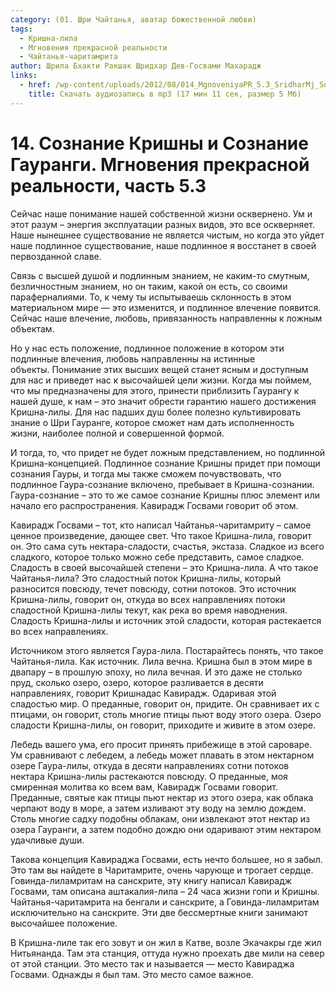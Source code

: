 ```yaml
---
category: (01. Шри Чайтанья, аватар божественной любви)
tags:
  - Кришна-лила
  - Мгновения прекрасной реальности
  - Чайтанья-чаритамрита
author: Шрила Бхакти Ракшак Шридхар Дев-Госвами Махарадж
links:
  - href: /wp-content/uploads/2012/08/014_MgnoveniyaPR_5.3_SridharMj_Soznanie_Krishny_i_Soznanie_Gaurangi.mp3
    title: Скачать аудиозапись в mp3 (17 мин 11 сек, размер 5 Мб)
---
```


# 14. Сознание Кришны и Сознание Гауранги. Мгновения прекрасной реальности, часть 5.3

Сейчас наше понимание нашей собственной жизни осквернено. Ум и этот разум – энергия эксплуатации разных видов, это все оскверняет. Наше нынешнее существование не является чистым, но когда это уйдет наше подлинное существование, наше подлинное я восстанет в своей первозданной славе.

Связь с высшей душой и подлинным знанием, не каким-то смутным, безличностным знанием, но он таким, какой он есть, со своими параферналиями. То, к чему ты испытываешь склонность в этом материальном мире — это изменится, и подлинное влечение появится. Сейчас наше влечение, любовь, привязанность направленны к ложным объектам.

Но у нас есть положение, подлинное положение в котором эти подлинные влечения, любовь направленны на истинные объекты. Понимание этих высших вещей станет ясным и доступным для нас и приведет нас к высочайшей цели жизни. Когда мы поймем, что мы предназначены для этого, принести приблизить Гаурангу к нашей душе, к нам – это значит обрести гарантию нашего достижения Кришна-лилы. Для нас падших душ более полезно культивировать знание о Шри Гауранге, которое сможет нам дать исполненность жизни, наиболее полной и совершенной формой.

И тогда, то, что придет не будет ложным представлением, но подлинной Кришна-концепцией. Подлинное сознание Кришны придет при помощи сознания Гауры, и тогда мы также сможем почувствовать, что подлинное Гаура-сознание включено, пребывает в Кришна-сознании. Гаура-сознание – это то же самое сознание Кришны плюс элемент или начало его распространения. Кавирадж Госвами говорит об этом.

Кавирадж Госвами – тот, кто написал Чайтанья-чаритамриту – самое ценное произведение, дающее свет. Что такое Кришна-лила, говорит он. Это сама суть нектара-сладости, счастья, экстаза. Сладкое из всего сладкого, которое только можно себе представить, самое сладкое. Сладость в своей высочайшей степени – это Кришна-лила. А что такое Чайтанья-лила? Это сладостный поток Кришна-лилы, который разносится повсюду, течет повсюду, сотни потоков. Это источник Кришна-лилы, говорит он, откуда во всех направлениях потоки сладостной Кришна-лилы текут, как река во время наводнения. Сладость Кришна-лилы и источник этой сладости, которая растекается во всех направлениях.

Источником этого является Гаура-лила. Постарайтесь понять, что такое Чайтанья-лила. Как источник. Лила вечна. Кришна был в этом мире в двапару – в прошлую эпоху, но лила вечная. И это даже не столько пруд, сколько озеро, озеро, которое разливается в десяти направлениях, говорит Кришнадас Кавирадж. Одаривая этой сладостью мир. О преданные, говорит он, придите. Он сравнивает их с птицами, он говорит, столь многие птицы пьют воду этого озера. Озеро сладости Кришна-лилы, он говорит, приходите и живите в этом озере.

Лебедь вашего ума, его просит принять прибежище в этой сароваре. Ум сравнивают с лебедем, а лебедь может плавать в этом нектарном озере Гаура-лилы, откуда в десяти направлениях сотни потоков нектара Кришна-лилы растекаются повсюду. О преданные, моя смиренная молитва ко всем вам, Кавирадж Госвами говорит. Преданные, святые как птицы пьют нектар из этого озера, как облака черпают воду в море, а затем изливают эту воду на землю дождем. Столь многие садху подобны облакам, они извлекают этот нектар из озера Гауранги, а затем подобно дождю они одаривают этим нектаром удачливые души.

Такова концепция Кавираджа Госвами, есть нечто большее, но я забыл. Это там вы найдете в Чаритамрите, очень чарующе и трогает сердце. Говинда-лиламритам на санскрите, эту книгу написал Кавирадж Госвами, там описана аштакалия-лила – 24 часа жизни гопи и Кришны. Чайтанья-чаритамрита на бенгали и санскрите, а Говинда-лиламритам исключительно на санскрите. Эти две бессмертные книги занимают высочайшее положение.

В Кришна-лиле так его зовут и он жил в Катве, возле Экачакры где жил Нитьянанда. Там эта станция, оттуда нужно проехать две мили на север от этой станции. Это место так и называется — место Кавираджа Госвами. Однажды я был там. Это место самое важное.


